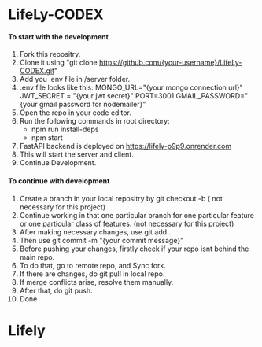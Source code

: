﻿# LifeLy-CODEX
 #### To start with the development
 1. Fork this repositry.
 2. Clone it using "git clone https://github.com/{your-username}/LifeLy-CODEX.git"
 3. Add you .env file in /server folder.
 4. .env file looks like this:
      MONGO_URL="{your mongo connection url}"
      JWT_SECRET = "{your jwt secret}"
      PORT=3001
      GMAIL_PASSWORD="{your gmail password for nodemailer}"
 6. Open the repo in your code editor.
 7. Run the following commands in root directory:
      - npm run install-deps
      - npm start
 8. FastAPI backend is deployed on https://lifely-p9p9.onrender.com
 9. This will start the server and client.
 10. Continue Development.


#### To continue with development
1. Create a branch in your local repositry by git checkout -b <branch-name> ( not necessary for this project)
2. Continue working in that one particular branch for one particular feature or one particular class of features. (not necessary for this project)
3. After making necessary changes, use git add .
4. Then use git commit -m "{your commit message}"
5. Before pushing your changes, firstly check if your repo isnt behind the main repo.
6. To do that, go to remote repo, and Sync fork.
7. If there are changes, do git pull in local repo.
8. If merge conflicts arise, resolve them manually.
9. After that, do git push.
10. Done
# Lifely
